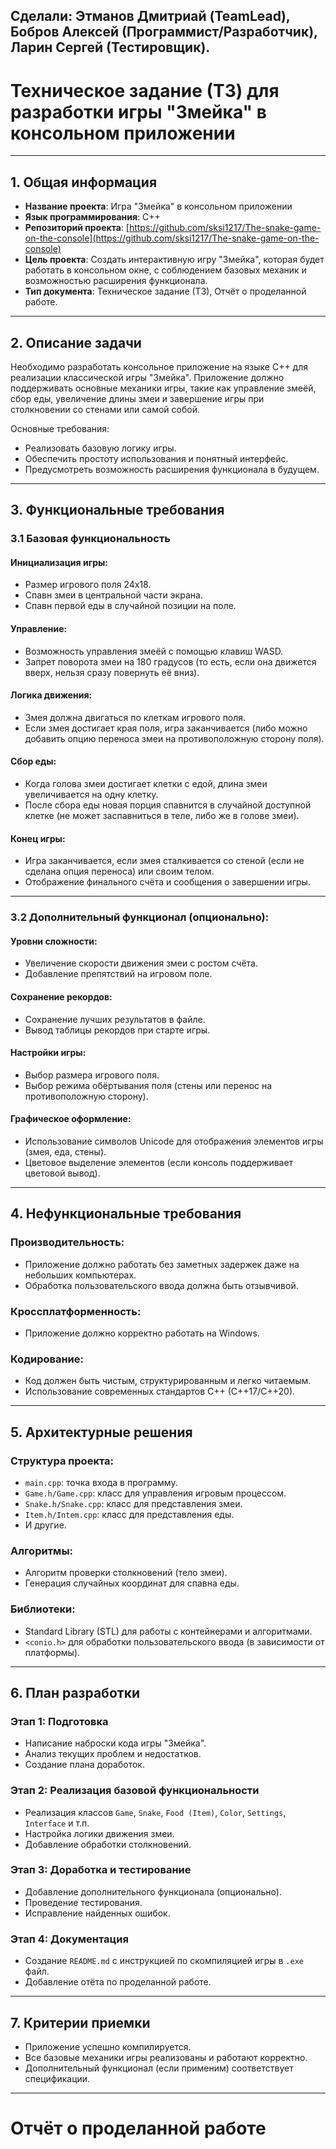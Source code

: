 ## Сделали: Этманов Дмитриай (TeamLead), Бобров Алексей (Программист/Разработчик), Ларин Сергей (Тестировщик).

# Техническое задание (ТЗ) для разработки игры "Змейка" в консольном приложении

---

## 1. Общая информация

- **Название проекта**: Игра "Змейка" в консольном приложении  
- **Язык программирования**: C++  
- **Репозиторий проекта**: [https://github.com/sksi1217/The-snake-game-on-the-console](https://github.com/sksi1217/The-snake-game-on-the-console)  
- **Цель проекта**: Создать интерактивную игру "Змейка", которая будет работать в консольном окне, с соблюдением базовых механик и возможностью расширения функционала.  
- **Тип документа**: Техническое задание (ТЗ), Отчёт о проделанной работе.

---

## 2. Описание задачи

Необходимо разработать консольное приложение на языке C++ для реализации классической игры "Змейка". Приложение должно поддерживать основные механики игры, такие как управление змеёй, сбор еды, увеличение длины змеи и завершение игры при столкновении со стенами или самой собой.

Основные требования:  
- Реализовать базовую логику игры.  
- Обеспечить простоту использования и понятный интерфейс.  
- Предусмотреть возможность расширения функционала в будущем.

---

## 3. Функциональные требования

### 3.1 Базовая функциональность

#### Инициализация игры:
- Размер игрового поля 24x18.  
- Спавн змеи в центральной части экрана.  
- Спавн первой еды в случайной позиции на поле.  

#### Управление:
- Возможность управления змеёй с помощью клавиш WASD.  
- Запрет поворота змеи на 180 градусов (то есть, если она движется вверх, нельзя сразу повернуть её вниз).  

#### Логика движения:
- Змея должна двигаться по клеткам игрового поля.  
- Если змея достигает края поля, игра заканчивается (либо можно добавить опцию переноса змеи на противоположную сторону поля).  

#### Сбор еды:
- Когда голова змеи достигает клетки с едой, длина змеи увеличивается на одну клетку.
- После сбора еды новая порция спавнится в случайной доступной клетке (не может заспавниться в теле, либо же в голове змеи).

#### Конец игры:
- Игра заканчивается, если змея сталкивается со стеной (если не сделана опция переноса) или своим телом.  
- Отображение финального счёта и сообщения о завершении игры.  

---

### 3.2 Дополнительный функционал (опционально):

#### Уровни сложности:
- Увеличение скорости движения змеи с ростом счёта.  
- Добавление препятствий на игровом поле.  

#### Сохранение рекордов:
- Сохранение лучших результатов в файле.  
- Вывод таблицы рекордов при старте игры.  

#### Настройки игры:
- Выбор размера игрового поля.  
- Выбор режима обёртывания поля (стены или перенос на противоположную сторону).  

#### Графическое оформление:
- Использование символов Unicode для отображения элементов игры (змея, еда, стены).  
- Цветовое выделение элементов (если консоль поддерживает цветовой вывод).  

---

## 4. Нефункциональные требования

### Производительность:
- Приложение должно работать без заметных задержек даже на небольших компьютерах.  
- Обработка пользовательского ввода должна быть отзывчивой.  

### Кроссплатформенность:
- Приложение должно корректно работать на Windows.

### Кодирование:
- Код должен быть чистым, структурированным и легко читаемым.  
- Использование современных стандартов C++ (C++17/C++20).

---

## 5. Архитектурные решения

### Структура проекта:
- `main.cpp`: точка входа в программу.  
- `Game.h/Game.cpp`: класс для управления игровым процессом.  
- `Snake.h/Snake.cpp`: класс для представления змеи.  
- `Item.h/Intem.cpp`: класс для представления еды.
- И другие.

### Алгоритмы:
- Алгоритм проверки столкновений (тело змеи).  
- Генерация случайных координат для спавна еды.  

### Библиотеки:
- Standard Library (STL) для работы с контейнерами и алгоритмами.
- `<conio.h>` для обработки пользовательского ввода (в зависимости от платформы).  

---

## 6. План разработки

### Этап 1: Подготовка
- Написание наброски кода игры "Змейка".  
- Анализ текущих проблем и недостатков.  
- Создание плана доработок.  

### Этап 2: Реализация базовой функциональности
- Реализация классов `Game`, `Snake`, `Food (Item)`, `Color`, `Settings`, `Interface` и т.п.  
- Настройка логики движения змеи.  
- Добавление обработки столкновений.  

### Этап 3: Доработка и тестирование
- Добавление дополнительного функционала (опционально).  
- Проведение тестирования.
- Исправление найденных ошибок.  

### Этап 4: Документация
- Создание `README.md` с инструкцией по скомпиляцией игры в `.exe` файл.  
- Добавление отёта по проделанной работе.

---

## 7. Критерии приемки

- Приложение успешно компилируется.
- Все базовые механики игры реализованы и работают корректно.  
- Дополнительный функционал (если применим) соответствует спецификации. 

---

# Отчёт о проделанной работе
